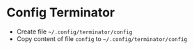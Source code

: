 # Config Terminator

- Create file `~/.config/terminator/config`
- Copy content of file `config` to `~/.config/terminator/config`
